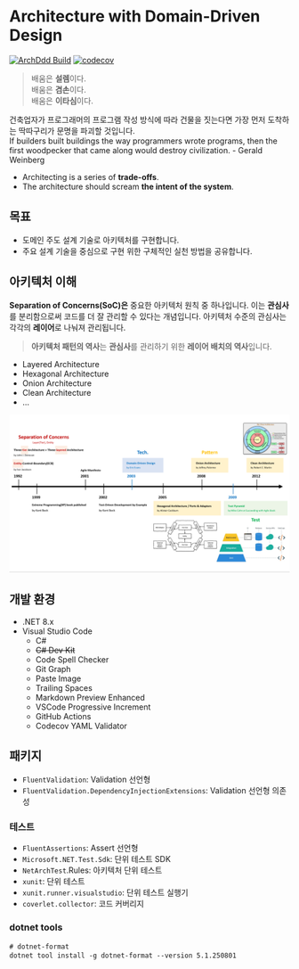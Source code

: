# Architecture with Domain-Driven Design
[![ArchDdd Build](https://github.com/hhko/ArchDdd/actions/workflows/build.yml/badge.svg)](https://github.com/hhko/ArchDdd/actions/workflows/build.yml)
[![codecov](https://codecov.io/gh/hhko/ArchDdd/graph/badge.svg?token=VK8HUZTA7K)](https://codecov.io/gh/hhko/ArchDdd)

> 배움은 **설렘**이다.  
> 배움은 **겸손**이다.  
> 배움은 **이타심**이다.

건축업자가 프로그래머의 프로그램 작성 방식에 따라 건물을 짓는다면 가장 먼저 도착하는 딱따구리가 문명을 파괴할 것입니다.  
If builders built buildings the way programmers wrote programs, then the first woodpecker that came along would destroy civilization. - Gerald Weinberg
- Architecting is a series of **trade-offs**.
- The architecture should scream **the intent of the system**.

## 목표
- 도메인 주도 설계 기술로 아키텍처를 구현합니다.
- 주요 설계 기술을 중심으로 구현 위한 구체적인 실천 방법을 공유합니다.

## 아키텍처 이해
**Separation of Concerns(SoC)은** 중요한 아키텍처 원칙 중 하나입니다. 이는 **관심사**를 분리함으로써 코드를 더 잘 관리할 수 있다는 개념입니다. 아키텍처 수준의 관심사는 각각의 **레이어**로 나눠져 관리됩니다.
> **아키텍처 패턴의 역사**는 **관심사**를 관리하기 위한 **레이어 배치의 역사**입니다.


- Layered Architecture
- Hexagonal Architecture
- Onion Architecture
- Clean Architecture
- ...

![ArchitecturePatternHistory](./docs/docs/01-architecture/01-overview/img/ArchitecturePatternHistor.png)


## 개발 환경
- .NET 8.x
- Visual Studio Code
  - C#
  - ~~C# Dev Kit~~
  - Code Spell Checker
  - Git Graph
  - Paste Image
  - Trailing Spaces
  - Markdown Preview Enhanced
  - VSCode Progressive Increment
  - GitHub Actions
  - Codecov YAML Validator

## 패키지
- `FluentValidation`: Validation 선언형
- `FluentValidation.DependencyInjectionExtensions`: Validation 선언형 의존성

### 테스트
- `FluentAssertions`: Assert 선언형
- `Microsoft.NET.Test.Sdk`: 단위 테스트 SDK
- `NetArchTest`.Rules: 아키텍처 단위 테스트
- `xunit`: 단위 테스트
- `xunit.runner.visualstudio`: 단위 테스트 실행기
- `coverlet.collector`: 코드 커버리지


### dotnet tools
```shell
# dotnet-format
dotnet tool install -g dotnet-format --version 5.1.250801
```
